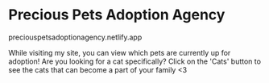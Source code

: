 # Precious Pets Adoption Agency


preciouspetsadoptionagency.netlify.app


While visiting my site, you can view which pets are currently up for adoption! Are you looking for a cat specifically? Click on the 'Cats' button to see the cats that can become a part of your family <3
